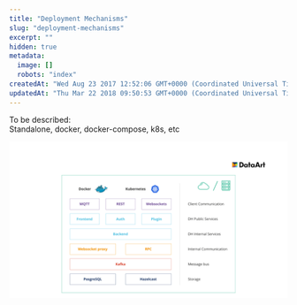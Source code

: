 ```yaml
---
title: "Deployment Mechanisms"
slug: "deployment-mechanisms"
excerpt: ""
hidden: true
metadata:
  image: []
  robots: "index"
createdAt: "Wed Aug 23 2017 12:52:06 GMT+0000 (Coordinated Universal Time)"
updatedAt: "Thu Mar 22 2018 09:50:53 GMT+0000 (Coordinated Universal Time)"
---
```


To be described:  
Standalone, docker, docker-compose, k8s, etc

![](images/cc3774c-Slide4.png "Slide4.png")
